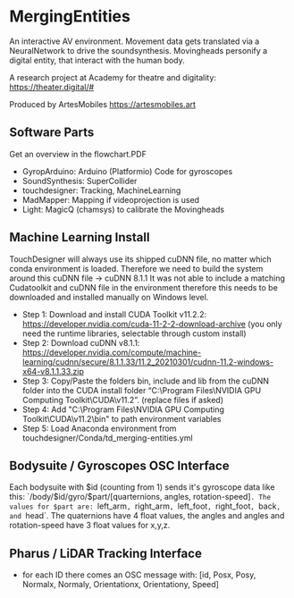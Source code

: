 # MergingEntities
An interactive AV environment. Movement data gets translated via a NeuralNetwork to drive the soundsynthesis. Movingheads personify a digital entity, that interact with the human body.

A research project at Academy for theatre and digitality: https://theater.digital/#

Produced by ArtesMobiles https://artesmobiles.art

## Software Parts
Get an overview in the flowchart.PDF
* GyropArduino: Arduino (Platformio) Code for gyroscopes
* SoundSynthesis: SuperCollider
* touchdesigner: Tracking, MachineLearning
* MadMapper: Mapping if videoprojection is used
* Light: MagicQ (chamsys) to calibrate the Movingheads

## Machine Learning Install
TouchDesigner will always use its shipped cuDNN file, no matter which conda environment is loaded. Therefore we need to build the system around this cuDNN file -> cuDNN 8.1.1
It was not able to include a matching Cudatoolkit and cuDNN file in the environment therefore this needs to be downloaded and installed manually on Windows level. 
* Step 1: Download and install CUDA Toolkit v11.2.2: https://developer.nvidia.com/cuda-11-2-2-download-archive (you only need the runtime libraries, selectable through custom install)
* Step 2: Download cuDNN v8.1.1: https://developer.nvidia.com/compute/machine-learning/cudnn/secure/8.1.1.33/11.2_20210301/cudnn-11.2-windows-x64-v8.1.1.33.zip
* Step 3: Copy/Paste the folders bin, include and lib from the cuDNN folder into the CUDA install folder “C:\Program Files\NVIDIA GPU Computing Toolkit\CUDA\v11.2”. (replace files if asked)
* Step 4: Add "C:\Program Files\NVIDIA GPU Computing Toolkit\CUDA\v11.2\bin" to path environment variables
* Step 5: Load Anaconda environment from touchdesigner/Conda/td_merging-entities.yml


## Bodysuite / Gyroscopes OSC Interface
Each bodysuite with $id (counting from 1) sends it's gyroscope data like this: `/body/$id/gyro/$part/[quarternions, angles, rotation-speed]`.
The values for $part are: `left_arm`, `right_arm`, `left_foot`, `right_foot`, `back`, and `head`.
The quaternions have 4 float values, the angles and angles and rotation-speed have 3 float values for x,y,z.

## Pharus / LiDAR Tracking Interface
* for each ID there comes an OSC message with: [id, Posx, Posy, Normalx, Normaly, Orientationx, Orientationy, Speed]
